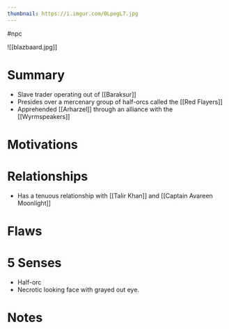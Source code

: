 ```yaml
---
thumbnail: https://i.imgur.com/0LpegL7.jpg
---
```


#npc

![[blazbaard.jpg]]
# Summary
- Slave trader operating out of [[Baraksur]]
- Presides over a mercenary group of half-orcs called the [[Red Flayers]]
- Apprehended [[Arharzel]] through an alliance with the [[Wyrmspeakers]]

# Motivations
# Relationships
- Has a tenuous relationship with [[Talir Khan]] and [[Captain Avareen Moonlight]]

# Flaws
# 5 Senses
- Half-orc
- Necrotic looking face with grayed out eye.
# Notes
